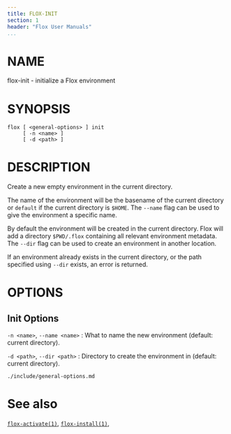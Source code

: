 ```yaml
---
title: FLOX-INIT
section: 1
header: "Flox User Manuals"
...
```



# NAME

flox-init - initialize a Flox environment

# SYNOPSIS

```
flox [ <general-options> ] init
     [ -n <name> ]
     [ -d <path> ]
```

# DESCRIPTION

Create a new empty environment in the current directory.

The name of the environment will be the basename of the current directory
or `default` if the current directory is `$HOME`.
The `--name` flag can be used to give the environment a specific name.

By default the environment will be created in the current directory.
Flox will add a directory `$PWD/.flox` containing all relevant environment 
metadata.
The `--dir` flag can be used to create an environment in another location.

If an environment already exists in the current directory,
or the path specified using `--dir` exists,
an error is returned.

# OPTIONS

## Init Options

`-n <name>`, `--name <name>`
:   What to name the new environment (default: current directory).

`-d <path>`, `--dir <path>`
:   Directory to create the environment in (default: current directory).

```{.include}
./include/general-options.md
```

# See also
[`flox-activate(1)`](./flox-activate.md),
[`flox-install(1)`](./flox-install.md),

